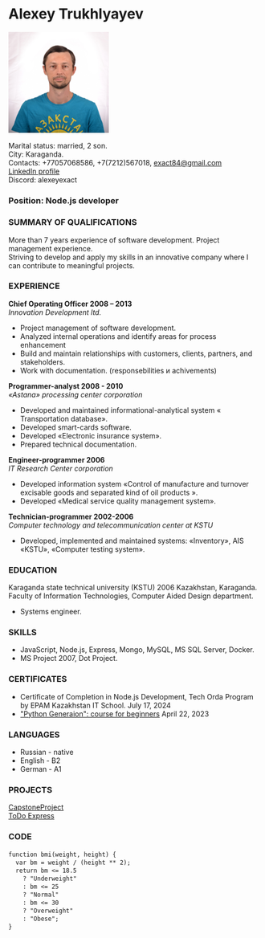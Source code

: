 # Alexey Trukhlyayev

<img src="./MyFoto.jpg" width="200" />
<!-- ![Моё фото](./MyFoto.jpg) -->

Marital status: married, 2 son.  
Сity: Karaganda.  
Contacts: +77057068586, +7(7212)567018, exact84@gmail.com  
[LinkedIn profile](https://www.linkedin.com/in/alexey-trukhlyayev-65b8072a/)  
Discord: alexeyexact

### Position: Node.js developer

### SUMMARY OF QUALIFICATIONS

More than 7 years experience of software development. Project management experience.  
Striving to develop and apply my skills in an innovative company where I can contribute to meaningful projects.

### EXPERIENCE

**Chief Operating Officer 2008 – 2013**  
_Innovation Development ltd._

- Project management of software development.
- Analyzed internal operations and identify areas for process enhancement
- Build and maintain relationships with customers, clients, partners, and stakeholders.
- Work with documentation.
  (responsebilities и achivements)

**Programmer-analyst 2008 - 2010**  
_«Astana» processing center corporation_

- Developed and maintained informational-analytical system « Transportation database».
- Developed smart-cards software.
- Developed «Electronic insurance system».
- Prepared technical documentation.

**Engineer-programmer 2006**  
_IT Research Center corporation_

- Developed information system «Control of manufacture and turnover excisable goods and separated kind of oil products ».
- Developed «Medical service quality management system».

**Technician-programmer 2002-2006**  
_Computer technology and telecommunication center at KSTU_

- Developed, implemented and maintained systems: «Inventory», AIS «KSTU», «Computer testing system».

### EDUCATION

Karaganda state technical university (KSTU) 2006
Kazakhstan, Karaganda.
Faculty of Information Technologies, Computer Aided Design department.

- Systems engineer.

### SKILLS

- JavaScript, Node.js, Express, Mongo, MySQL, MS SQL Server, Docker.
- MS Project 2007, Dot Project.

### CERTIFICATES

- Certificate of Completion in Node.js Development, Tech Orda Program by EPAM Kazakhstan IT School. July 17, 2024
- ["Python Generaion": course for beginners](https://stepik.org/cert/2040159?lang=en) April 22, 2023

### LANGUAGES

- Russian - native
- English - B2
- German - A1

### PROJECTS

[CapstoneProject](https://gitlab.com/exact84/capstone-api)  
[ToDo Express](https://gitlab.com/exact84/mytodo-express)

### CODE

```
function bmi(weight, height) {
  var bm = weight / (height ** 2);
  return bm <= 18.5
    ? "Underweight"
    : bm <= 25
    ? "Normal"
    : bm <= 30
    ? "Overweight"
    : "Obese";
}
```
